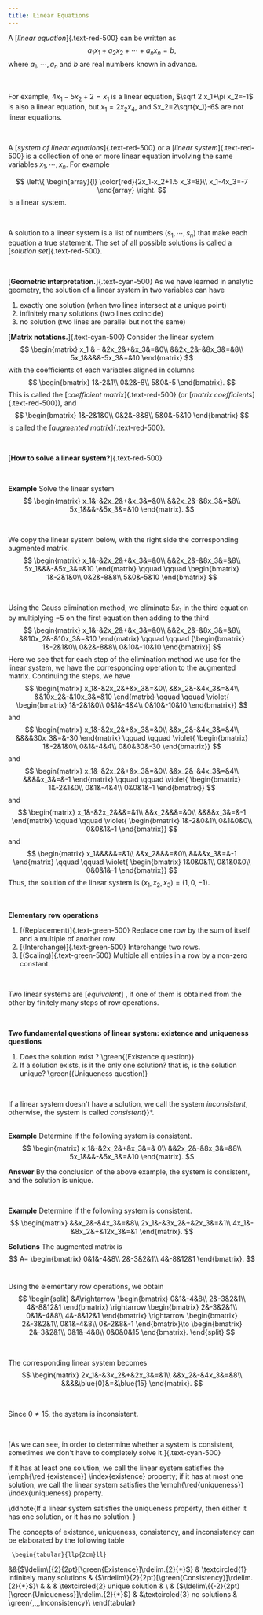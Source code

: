```yaml
---
title: Linear Equations
---
```


A [*linear equation*]{.text-red-500} can be written as 
$$
a_1x_1+a_2x_2+\cdots+a_n x_n=b,
$$
where $a_1,\cdots,a_n$ and $b$ are real numbers known in advance.

<br/>

For example, $4x_1-5x_2+2=x_1$ is a linear equation, $\sqrt 2 x_1+\pi x_2=-1$ is also a linear equation, but $x_1=2x_2x_4$, and $x_2=2\sqrt{x_1}-6$ are not linear equations. 

<br/>

A [*system of linear equations*]{.text-red-500}  or a [*linear system*]{.text-red-500}
 is a collection of one or more linear equation involving the same variables $x_1,\cdots,x_n$. For example 


$$
\left\{
\begin{array}{l}
\color{red}{2x_1-x_2+1.5 x_3=8}\\
x_1-4x_3=-7
\end{array}
\right.
$$
is a linear system.

<br/>

A solution to a linear system is a list of numbers $(s_1,\cdots, s_n)$ that make each equation a true statement. The set of all possible solutions is called a  [*solution set*]{.text-red-500}.

<br/>

[**Geometric interpretation.**]{.text-cyan-500} As we have learned in analytic geometry, the solution of  a linear system in two variables can have 

1. exactly one solution (when two lines intersect at a unique point)
2. infinitely many solutions (two lines coincide)
3. no solution (two lines are parallel but not the same)

[**Matrix notations.**]{.text-cyan-500} Consider the linear system
$$
\begin{matrix}
x_1 & - &2x_2&+&x_3&=&0\\
&&2x_2&-&8x_3&=&8\\
5x_1&&&&-5x_3&=&10
\end{matrix}
$$
with the coefficients of each variables aligned in columns
$$
\begin{bmatrix}
1&-2&1\\
0&2&-8\\
5&0&-5
\end{bmatrix}.
$$
This is called the [*coefficient matrix*]{.text-red-500} (or [*matrix coefficients*]{.text-red-500}), and 
$$
\begin{bmatrix}
1&-2&1&0\\
0&2&-8&8\\
5&0&-5&10
\end{bmatrix}
$$
is called the  [*augmented matrix*]{.text-red-500}. 

<br/>

[**How to solve a linear system?**]{.text-red-500}

<br/>

**Example** Solve  the linear system
$$
\begin{matrix}
x_1&-&2x_2&+&x_3&=&0\\
&&2x_2&-&8x_3&=&8\\
5x_1&&&-&5x_3&=&10
\end{matrix}.
$$

<br/>

We copy the linear system below, with the right side the corresponding augmented matrix.
$$
\begin{matrix}
x_1&-&2x_2&+&x_3&=&0\\
&&2x_2&-&8x_3&=&8\\
5x_1&&&-&5x_3&=&10
\end{matrix}
\qquad \qquad
\begin{bmatrix}
1&-2&1&0\\
0&2&-8&8\\
5&0&-5&10
\end{bmatrix}
$$

<br/>


Using the Gauss elimination method, we  eliminate $5x_1$ in the third equation by multiplying $-5$ on the first equation then adding to the third
$$
\begin{matrix}
x_1&-&2x_2&+&x_3&=&0\\
&&2x_2&-&8x_3&=&8\\
&&10x_2&-&10x_3&=&10
\end{matrix}
\qquad \qquad
[\begin{bmatrix}
1&-2&1&0\\
0&2&-8&8\\
0&10&-10&10
\end{bmatrix}]
$$
Here we see that for each step of the elimination method we use for the linear system, we have the corresponding operation to the augmented matrix. Continuing the steps, we have 
$$
\begin{matrix}
x_1&-&2x_2&+&x_3&=&0\\
&&x_2&-&4x_3&=&4\\
&&10x_2&-&10x_3&=&10
\end{matrix}
\qquad \qquad
\violet{
\begin{bmatrix}
1&-2&1&0\\
0&1&-4&4\\
0&10&-10&10
\end{bmatrix}}
$$
and
$$
\begin{matrix}
x_1&-&2x_2&+&x_3&=&0\\
&&x_2&-&4x_3&=&4\\
&&&&30x_3&=&-30
\end{matrix}
\qquad \qquad
\violet{
\begin{bmatrix}
1&-2&1&0\\
0&1&-4&4\\
0&0&30&-30
\end{bmatrix}}
$$
and
$$
\begin{matrix}
x_1&-&2x_2&+&x_3&=&0\\
&&x_2&-&4x_3&=&4\\
&&&&x_3&=&-1
\end{matrix}
\qquad \qquad
\violet{
\begin{bmatrix}
1&-2&1&0\\
0&1&-4&4\\
0&0&1&-1
\end{bmatrix}}
$$
and
$$
\begin{matrix}
x_1&-&2x_2&&&=&1\\
&&x_2&&&=&0\\
&&&&x_3&=&-1
\end{matrix}
\qquad \qquad
\violet{
\begin{bmatrix}
1&-2&0&1\\
0&1&0&0\\
0&0&1&-1
\end{bmatrix}}
$$
and
$$
\begin{matrix}
x_1&&&&&=&1\\
&&x_2&&&=&0\\
&&&&x_3&=&-1
\end{matrix}
\qquad \qquad
\violet{
\begin{bmatrix}
1&0&0&1\\
0&1&0&0\\
0&0&1&-1
\end{bmatrix}}
$$
Thus, the solution of the linear system is $(x_1,x_2,x_3)=(1,0,-1)$.
 
<br/>

**Elementary row operations**


1.  [(Replacement)]{.text-green-500} Replace one row by the sum of itself and a multiple of another row.
2.  [(Interchange)]{.text-green-500} Interchange two rows.
3. [(Scaling)]{.text-green-500} Multiple all entries in a row by a non-zero constant.


<br/>
 

Two linear systems are [*equivalent*] , if one of them is obtained from the other by finitely many steps of row operations. 

<br/>


**Two fundamental questions of linear system: existence and uniqueness questions**
<br/>


1.  Does the solution exist ? \green{(Existence question)}
2. If a solution exists, is it the only one solution? that is, is the solution unique? \green{(Uniqueness question)}


<br/>



If a linear system doesn't have a solution, we call the system *inconsistent*,  otherwise, the system is called *consistent*}}*.   
<br/>

**Example** Determine if the following system is consistent.
$$
\begin{matrix}
x_1&-&2x_2&+&x_3&=& 0\\
&&2x_2&-&8x_3&=&8\\
5x_1&&&-&5x_3&=&10
\end{matrix}.
$$

**Answer** By the conclusion of the above example, the system is consistent, and the solution is unique. 

<br/>


**Example**
Determine if the following system is consistent.
$$
\begin{matrix}
&&x_2&-&4x_3&=&8\\
2x_1&-&3x_2&+&2x_3&=&1\\
4x_1&-&8x_2&+&12x_3&=&1
\end{matrix}.
$$

**Solutions** The augmented matrix is 
$$
    A=
\begin{bmatrix}
0&1&-4&8\\
2&-3&2&1\\
4&-8&12&1
\end{bmatrix}.
$$
<br/>

Using the elementary row operations, we obtain
$$
\begin{split}
&A\rightarrow
\begin{bmatrix}
0&1&-4&8\\
2&-3&2&1\\
4&-8&12&1
\end{bmatrix}
\rightarrow
\begin{bmatrix}
2&-3&2&1\\
0&1&-4&8\\
4&-8&12&1
\end{bmatrix}
\rightarrow
\begin{bmatrix}
2&-3&2&1\\
0&1&-4&8\\
0&-2&8&-1
\end{bmatrix}\to
\begin{bmatrix}
2&-3&2&1\\
0&1&-4&8\\
0&0&0&15
\end{bmatrix}.
\end{split}
$$

<br/>

The corresponding linear system becomes
$$
\begin{matrix}
2x_1&-&3x_2&+&2x_3&=&1\\
&&x_2&-&4x_3&=&8\\
&&&&\blue{0}&=&\blue{15}
\end{matrix}.
$$

<br/>

Since $0\neq 15$, the system is inconsistent.


<br/>

[As we can see, in order to determine whether a system is consistent, sometimes we don't have to completely solve it.]{.text-cyan-500}


If it has at least one solution, we call the linear system satisfies the \emph{\red {existence}} \index{existence} property; if it  has at most one solution, we call the linear system satisfies the \emph{\red{uniqueness}} \index{uniqueness}  property.

\ddnote{If a linear system satisfies the uniqueness property, then either it  has one solution, or it has no solution. }

The concepts of existence, uniqueness, consistency, and inconsistency can be elaborated by the following
table

     \begin{tabular}{llp{2cm}ll}
&&{$\ldelim\{{2}{2pt}[\green{Existence}]\rdelim.{2}{*}$} & \textcircled{1} infinitely many solutions & {$\rdelim\}{2}{2pt}[\green{Consistency}]\rdelim.{2}{*}$}\\
&   &  &  \textcircled{2} unique solution & \\
& {$\ldelim\{{-2}{2pt}[\green{Uniqueness}]\rdelim.{2}{*}$}   &   &\textcircled{3} no solutions & \green{\,\,\,\,Inconsistency}\\
     \end{tabular}


